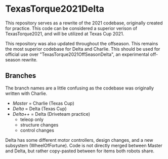 # TexasTorque2021Delta

This repository serves as a rewrite of the 2021 codebase, originally created for practice. This code can be considered a superior verison of TexasTorque2021, and will be utilized at Texas Cup 2021.

This repository was also updated throughout the offseason. This remains the most superior codebase for Delta and Charlie. This should be used for official use over "TexasTorque2021OffSeasonDelta", an experimental off-season  rewrite.

## Branches

The branch names are a little confusing as the codebase was originally written with Charlie.

* *Master* = Charlie (Texas Cup)
* *Delta* = Delta (Texas Cup)
* *Delta++* = Delta (Driveteam practice)
  * teleop only
  * structure changes
  * control changes

Delta has some different motor controllers, design changes, and a new subsystem (WheelOfFortune). Code is not directly merged between Master and Delta, but rather copy-pasted between for items both robots share.
